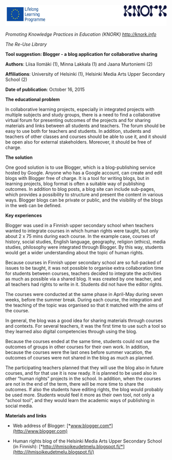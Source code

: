<img src="img085/media/image01.png" width="624" height="65" />

*Promoting Knowledge Practices in Education (KNORK) http://knork.info*

*The Re-Use Library*

**Tool suggestion: Blogger - a blog application for collaborative sharing**

**Authors**: Liisa Ilomäki (1), Minna Lakkala (1) and Jaana Murtoniemi (2)

**Affiliations**: University of Helsinki (1), Helsinki Media Arts Upper Secondary School (2)

**Date of publication**: October 16, 2015

**The educational problem**

In collaborative learning projects, especially in integrated projects with multiple subjects and study groups, there is a need to find a collaborative virtual forum for presenting outcomes of the projects and for sharing materials and links between all students and teachers. The forum should be easy to use both for teachers and students. In addition, students and teachers of other classes and courses should be able to use it, and it should be open also for external stakeholders. Moreover, it should be free of charge.

**The solution**

One good solution is to use Blogger, which is a blog-publishing service hosted by Google. Anyone who has a Google account, can create and edit blogs with Blogger free of charge. It is a tool for writing blogs, but in learning projects, blog format is often a suitable way of publishing outcomes. In addition to blog posts, a blog site can include sub-pages, which provides a possibility to structure and present the content in various ways. Blogger blogs can be private or public, and the visibility of the blogs in the web can be defined.

**Key experiences**

Blogger was used in a Finnish upper secondary school when teachers wanted to integrate courses in which human rights were taught, but only about 2 x 75 mins during each course. In the example case, courses of history, social studies, English language, geography, religion (ethics), media studies, philosophy were integrated through Blogger. By this way, students would get a wider understanding about the topic of human rights.

Because courses in Finnish upper secondary school are so full-packed of issues to be taught, it was not possible to organise extra collaboration time for students between courses, teachers decided to integrate the activities as much as possible via a shared blog. It was created by one teacher, and all teachers had rights to write in it. Students did not have the editor rights.

The courses were conducted at the same phase in April-May during seven weeks, before the summer break. During each course, the integration and the teaching of the topic was organised so that it matched with the aims of the course.

In general, the blog was a good idea for sharing materials through courses and contexts. For several teachers, it was the first time to use such a tool so they learned also digital competencies through using the blog.

Because the courses ended at the same time, students could not use the outcomes of groups in other courses for their own work. In addition, because the courses were the last ones before summer vacation, the outcomes of courses were not shared in the blog as much as planned.

The participating teachers planned that they will use the blog also in future courses, and for that use it is now ready. It is planned to be used also in other “human rights” projects in the school. In addition, when the courses are not in the end of the term, there will be more time to share the outcomes. If also the students have editing rights, the blog would probably be used more. Students would feel it more as their own tool, not only a “school tool”, and they would learn the academic ways of publishing in social media.

**Materials and links**

-   Web address of Blogger: [*www.blogger.com*](http://www.blogger.com)

-   Human rights blog of the Helsinki Media Arts Upper Secondary School (in Finnish): [*http://ihmisoikeudetmelu.blogspot.fi/*](http://ihmisoikeudetmelu.blogspot.fi/)


